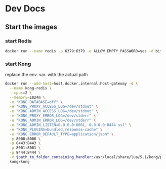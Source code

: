 # Dev Docs

## Start the images

### start Redis

```sh
docker run --name redis -p 6379:6379 -e ALLOW_EMPTY_PASSWORD=yes -d bitnami/redis:latest
```

### start Kong

replace the env. var. with the actual path

```sh
docker run --add-host=host.docker.internal:host-gateway -d \
  --name kong-redis \
  --cpus=2 \
  --memory=1024m \
  -e "KONG_DATABASE=off" \
  -e "KONG_PROXY_ACCESS_LOG=/dev/stdout" \
  -e "KONG_ADMIN_ACCESS_LOG=/dev/stdout" \
  -e "KONG_PROXY_ERROR_LOG=/dev/stderr" \
  -e "KONG_ADMIN_ERROR_LOG=/dev/stderr" \
  -e "KONG_ADMIN_LISTEN=0.0.0.0:8001, 0.0.0.0:8444 ssl" \
  -e "KONG_PLUGINS=bundled,response-cache" \
  -e "KONG_ERROR_DEFAULT_TYPE=application/json" \
  -p 8000:8000 \
  -p 8443:8443 \
  -p 8001:8001 \
  -p 8444:8444 \
  -v $path_to_folder_containing_handler:/usr/local/share/lua/5.1/kong/plugins/response-cache \
  kong/kong
```
